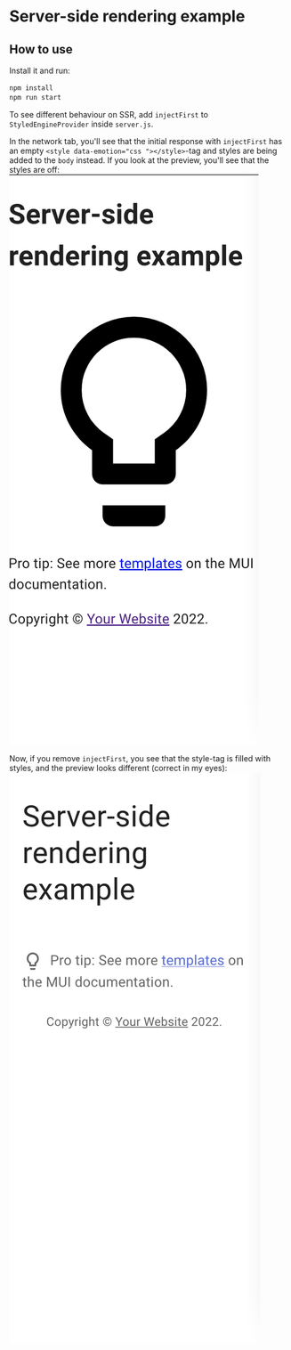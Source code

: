 # Server-side rendering example

## How to use

Install it and run:

```sh
npm install
npm run start
```

To see different behaviour on SSR, add `injectFirst` to `StyledEngineProvider` inside `server.js`.

In the network tab, you'll see that the initial response with `injectFirst` has an empty `<style data-emotion="css "></style>`-tag and styles are being added to the `body` instead.
If you look at the preview, you'll see that the styles are off:
![withInjectFirst](./with_injectFirst.png)

Now, if you remove `injectFirst`, you see that the style-tag is filled with styles, and the preview looks different (correct in my eyes):
![withoutInjectFirst](./without_injectFirst.png)